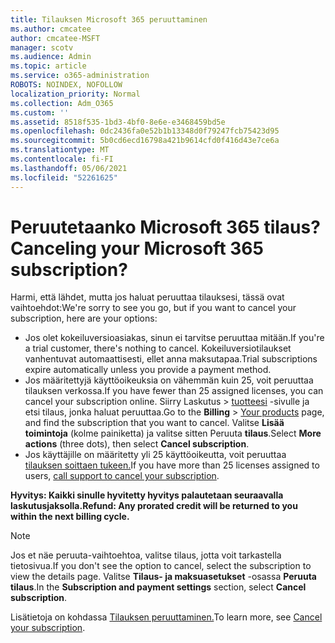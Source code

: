 ```yaml
---
title: Tilauksen Microsoft 365 peruuttaminen
ms.author: cmcatee
author: cmcatee-MSFT
manager: scotv
ms.audience: Admin
ms.topic: article
ms.service: o365-administration
ROBOTS: NOINDEX, NOFOLLOW
localization_priority: Normal
ms.collection: Adm_O365
ms.custom: ''
ms.assetid: 8518f535-1bd3-4bf0-8e6e-e3468459bd5e
ms.openlocfilehash: 0dc2436fa0e52b1b13348d0f79247fcb75423d95
ms.sourcegitcommit: 5b0cd6ecd16798a421b9614cfd0f416d43e7ce6a
ms.translationtype: MT
ms.contentlocale: fi-FI
ms.lasthandoff: 05/06/2021
ms.locfileid: "52261625"
---
```

# <a name="canceling-your-microsoft-365-subscription"></a><span data-ttu-id="cb4e9-102">Peruutetaanko Microsoft 365 tilaus?</span><span class="sxs-lookup"><span data-stu-id="cb4e9-102">Canceling your Microsoft 365 subscription?</span></span>

<span data-ttu-id="cb4e9-103">Harmi, että lähdet, mutta jos haluat peruuttaa tilauksesi, tässä ovat vaihtoehdot:</span><span class="sxs-lookup"><span data-stu-id="cb4e9-103">We're sorry to see you go, but if you want to cancel your subscription, here are your options:</span></span>
  
- <span data-ttu-id="cb4e9-104">Jos olet kokeiluversioasiakas, sinun ei tarvitse peruuttaa mitään.</span><span class="sxs-lookup"><span data-stu-id="cb4e9-104">If you're a trial customer, there's nothing to cancel.</span></span> <span data-ttu-id="cb4e9-105">Kokeiluversiotilaukset vanhentuvat automaattisesti, ellet anna maksutapaa.</span><span class="sxs-lookup"><span data-stu-id="cb4e9-105">Trial subscriptions expire automatically unless you provide a payment method.</span></span>
- <span data-ttu-id="cb4e9-106">Jos määritettyjä käyttöoikeuksia on vähemmän kuin 25, voit peruuttaa tilauksen verkossa.</span><span class="sxs-lookup"><span data-stu-id="cb4e9-106">If you have fewer than 25 assigned licenses, you can cancel your subscription online.</span></span> <span data-ttu-id="cb4e9-107">Siirry Laskutus  \> [tuotteesi](https://go.microsoft.com/fwlink/p/?linkid=842054) -sivulle ja etsi tilaus, jonka haluat peruuttaa.</span><span class="sxs-lookup"><span data-stu-id="cb4e9-107">Go to the **Billing** \> [Your products](https://go.microsoft.com/fwlink/p/?linkid=842054) page, and find the subscription that you want to cancel.</span></span> <span data-ttu-id="cb4e9-108">Valitse **Lisää toimintoja** (kolme painiketta) ja valitse sitten Peruuta **tilaus**.</span><span class="sxs-lookup"><span data-stu-id="cb4e9-108">Select **More actions** (three dots), then select **Cancel subscription**.</span></span>
- <span data-ttu-id="cb4e9-109">Jos käyttäjille on määritetty yli 25 käyttöoikeutta, voit peruuttaa [tilauksen soittaen tukeen.](/microsoft-365/admin/contact-support-for-business-products?view=o365-worldwide)</span><span class="sxs-lookup"><span data-stu-id="cb4e9-109">If you have more than 25 licenses assigned to users, [call support to cancel your subscription](/microsoft-365/admin/contact-support-for-business-products?view=o365-worldwide).</span></span>

<span data-ttu-id="cb4e9-110">**Hyvitys: Kaikki sinulle hyvitetty hyvitys palautetaan seuraavalla laskutusjaksolla.**</span><span class="sxs-lookup"><span data-stu-id="cb4e9-110">**Refund: Any prorated credit will be returned to you within the next billing cycle.**</span></span>

> [!NOTE]
> <span data-ttu-id="cb4e9-111">Jos et näe peruuta-vaihtoehtoa, valitse tilaus, jotta voit tarkastella tietosivua.</span><span class="sxs-lookup"><span data-stu-id="cb4e9-111">If you don't see the option to cancel, select the subscription to view the details page.</span></span> <span data-ttu-id="cb4e9-112">Valitse **Tilaus- ja maksuasetukset** -osassa **Peruuta tilaus**.</span><span class="sxs-lookup"><span data-stu-id="cb4e9-112">In the **Subscription and payment settings** section, select **Cancel subscription**.</span></span>

<span data-ttu-id="cb4e9-113">Lisätietoja on kohdassa [Tilauksen peruuttaminen.](https://docs.microsoft.com/microsoft-365/commerce/subscriptions/cancel-your-subscription)</span><span class="sxs-lookup"><span data-stu-id="cb4e9-113">To learn more, see [Cancel your subscription](https://docs.microsoft.com/microsoft-365/commerce/subscriptions/cancel-your-subscription).</span></span>